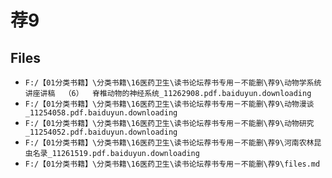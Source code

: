 # 荐9

## Files

- `F:/【01分类书籍】\分类书籍\16医药卫生\读书论坛荐书专用－不能删\荐9\动物学系统讲座讲稿  （6）  脊椎动物的神经系统_11262908.pdf.baiduyun.downloading`
- `F:/【01分类书籍】\分类书籍\16医药卫生\读书论坛荐书专用－不能删\荐9\动物漫谈_11254058.pdf.baiduyun.downloading`
- `F:/【01分类书籍】\分类书籍\16医药卫生\读书论坛荐书专用－不能删\荐9\动物研究_11254052.pdf.baiduyun.downloading`
- `F:/【01分类书籍】\分类书籍\16医药卫生\读书论坛荐书专用－不能删\荐9\河南农林昆虫名录_11261519.pdf.baiduyun.downloading`
- `F:/【01分类书籍】\分类书籍\16医药卫生\读书论坛荐书专用－不能删\荐9\files.md`

